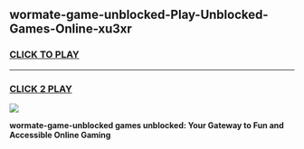 
## wormate-game-unblocked-Play-Unblocked-Games-Online-xu3xr
<h3>
<a href="https://premium76.site?title=wormate-game-unblocked&ref=25A">CLICK TO PLAY</a></h3>
<hr>

<h3>
<a href="https://premium76.site?title=wormate-game-unblocked&ref=25A">CLICK 2 PLAY</a>
  
</h3>

<a href="https://premium76.site?title=wormate-game-unblocked&ref=25A"><img src="https://clearcache.store/games.png"></a>


**wormate-game-unblocked games unblocked: Your Gateway to Fun and Accessible Online Gaming**
